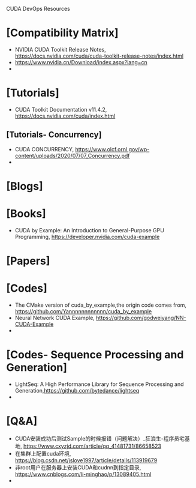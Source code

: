CUDA DevOps Resources

# [Compatibility Matrix]
+ NVIDIA CUDA Toolkit Release Notes, https://docs.nvidia.com/cuda/cuda-toolkit-release-notes/index.html
+ https://www.nvidia.cn/Download/index.aspx?lang=cn
+ 

# [Tutorials]
+ CUDA Toolkit Documentation v11.4.2, https://docs.nvidia.com/cuda/index.html

## [Tutorials- Concurrency]
+ CUDA CONCURRENCY, https://www.olcf.ornl.gov/wp-content/uploads/2020/07/07_Concurrency.pdf
+ 


# [Blogs]


# [Books]
+ CUDA by Example: An Introduction to General-Purpose GPU Programming, https://developer.nvidia.com/cuda-example


# [Papers]


# [Codes]
+ The CMake version of cuda_by_example,the origin code comes from, https://github.com/Yannnnnnnnnnnn/cuda_by_example
+ Neural Network CUDA Example, https://github.com/godweiyang/NN-CUDA-Example
+ 

# [Codes- Sequence Processing and Generation]
+ LightSeq: A High Performance Library for Sequence Processing and Generation,https://github.com/bytedance/lightseq
+ 

# [Q&A]
+ CUDA安装成功后测试Sample的时候报错（问题解决）_狂浪生-程序员宅基地, https://www.cxyzjd.com/article/qq_41481731/86658523
+ 在集群上配置cuda环境, https://blog.csdn.net/jslove1997/article/details/113919679
+ 非root用户在服务器上安装CUDA和cudnn到指定目录, https://www.cnblogs.com/li-minghao/p/13089405.html
+ 




